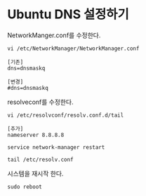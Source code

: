 # Ubuntu DNS 설정하기

NetworkManger.conf를 수정한다.
```
vi /etc/NetworkManager/NetworkManager.conf

[기존]
dns=dnsmaskq

[변경]
#dns=dnsmaskq
```

resolveconf를 수정한다.
```
vi /etc/resolvconf/resolv.conf.d/tail

[추가]
nameserver 8.8.8.8

service network-manager restart

tail /etc/resolv.conf
```
시스템을 재시작 한다.
```
sudo reboot
```

